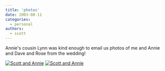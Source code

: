 ```yaml
---
title: 'photos'
date: 2003-08-11
categories:
  - personal
authors:
  - scott
---
```


Annie's cousin Lynn was kind enough to email us photos of me and Annie and Dave and Rose from the wedding!

[![Scott and Annie](/images/blog-photos/scott-annie-080903.jpg)](/images/blog-photos/scott-annie-080903.jpg) [![Scott and Annie](/images/blog-photos/dave-rose-080903.jpg)](/images/blog-photos/dave-rose-080903.jpg)
